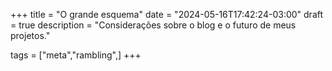 +++
title = "O grande esquema"
date = "2024-05-16T17:42:24-03:00"
draft = true
description = "Considerações sobre o blog e o futuro de meus projetos."

tags = ["meta","rambling",]
+++
